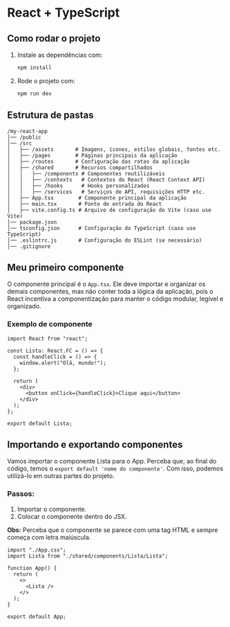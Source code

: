 # React + TypeScript

## Como rodar o projeto

1. Instale as dependências com:
   ```sh
   npm install
   ```
2. Rode o projeto com:
   ```sh
   npm run dev
   ```

## Estrutura de pastas

```
/my-react-app
│── /public
│── /src
│   ├── /assets       # Imagens, ícones, estilos globais, fontes etc.
│   ├── /pages        # Páginas principais da aplicação
│   ├── /routes       # Configuração das rotas da aplicação
│   ├── /shared       # Recursos compartilhados
│   │   ├── /components # Componentes reutilizáveis
│   │   ├── /contexts   # Contextos do React (React Context API)
│   │   ├── /hooks      # Hooks personalizados
│   │   ├── /services   # Serviços de API, requisições HTTP etc.
│   ├── App.tsx        # Componente principal da aplicação
│   ├── main.tsx       # Ponto de entrada do React
│   ├── vite.config.ts # Arquivo de configuração do Vite (caso use Vite)
│── package.json
│── tsconfig.json      # Configuração do TypeScript (caso use TypeScript)
│── .eslintrc.js       # Configuração do ESLint (se necessário)
│── .gitignore
```

## Meu primeiro componente

O componente principal é o `App.tsx`. Ele deve importar e organizar os demais componentes, mas não conter toda a lógica da aplicação, pois o React incentiva a componentização para manter o código modular, legível e organizado.

### Exemplo de componente

```tsx
import React from "react";

const Lista: React.FC = () => {
  const handleClick = () => {
    window.alert("Olá, mundo!");
  };

  return (
    <div>
      <button onClick={handleClick}>Clique aqui</button>
    </div>
  );
};

export default Lista;
```

## Importando e exportando componentes

Vamos importar o componente Lista para o App. Perceba que, ao final do código, temos o `export default 'nome do componente'`.
Com isso, podemos utilizá-lo em outras partes do projeto.

### Passos:
1. Importar o componente.
2. Colocar o componente dentro do JSX.

**Obs:** Perceba que o componente se parece com uma tag HTML e sempre começa com letra maiúscula.

```tsx
import "./App.css";
import Lista from "./shared/components/Lista/Lista";

function App() {
  return (
    <>
      <Lista />
    </>
  );
}

export default App;
```

